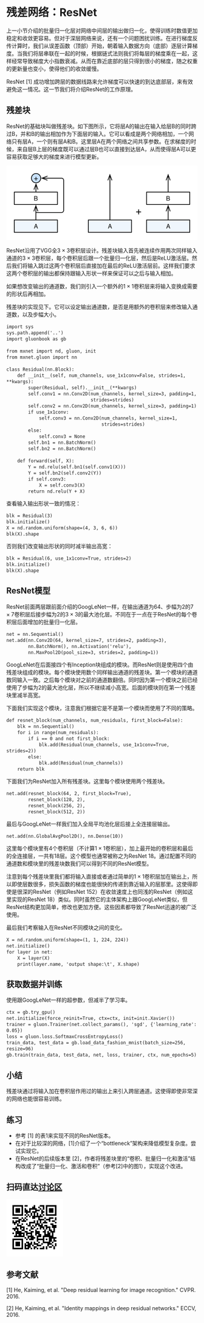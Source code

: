 # 残差网络：ResNet

上一小节介绍的批量归一化层对网络中间层的输出做归一化，使得训练时数值更加稳定和收敛更容易。但对于深层网络来说，还有一个问题困扰训练。在进行梯度反传计算时，我们从误差函数（顶部）开始，朝着输入数据方向（底部）逐层计算梯度。当我们将层串联在一起的时候，根据链式法则我们将每层的梯度乘在一起，这样经常导致梯度大小指数衰减。从而在靠近底部的层只得到很小的梯度，随之权重的更新量也变小，使得他们的收敛缓慢。

ResNet [1] 成功增加跨层的数据线路来允许梯度可以快速的到达底部层，来有效避免这一情况。这一节我们将介绍ResNet的工作原理。


## 残差块

ResNet的基础块叫做残差块。如下图所示，它将层A的输出在输入给层B的同时跨过B，并和B的输出相加作为下面层的输入。它可以看成是两个网络相加，一个网络只有层A，一个则有层A和B。这里层A在两个网络之间共享参数。在求梯度的时候，来自层B上层的梯度既可以通过层B也可以直接到达层A，从而使得层A可以更容易获取足够大的梯度来进行模型更新。

![残差快（左）和它的分解（右）](../img/resnet.svg)


ResNet沿用了VGG全$3\times 3$卷积层设计。残差块输入首先被连续作用两次同样输入通道的$3\times 3$卷积层，每个卷积层后跟一个批量归一化层，然后是ReLU激活层。然后我们将输入跳过这两个卷积层后直接加在最后的ReLU激活层前。这样我们要求这两个卷积层的输出都保持跟输入形状一样来保证可以之后与输入相加。

如果想改变输出的通道数，我们则引入一个额外的$1\times 1$卷积层来将输入变换成需要的形状后再相加。

残差块的实现见下。它可以设定输出通道数，是否是用额外的卷积层来修改输入通道数，以及步幅大小。

```{.python .input  n=1}
import sys
sys.path.append('..')
import gluonbook as gb

from mxnet import nd, gluon, init
from mxnet.gluon import nn

class Residual(nn.Block):
    def __init__(self, num_channels, use_1x1conv=False, strides=1, **kwargs):
        super(Residual, self).__init__(**kwargs)
        self.conv1 = nn.Conv2D(num_channels, kernel_size=3, padding=1, 
                               strides=strides)
        self.conv2 = nn.Conv2D(num_channels, kernel_size=3, padding=1)
        if use_1x1conv:
            self.conv3 = nn.Conv2D(num_channels, kernel_size=1, 
                                   strides=strides)
        else:
            self.conv3 = None
        self.bn1 = nn.BatchNorm()
        self.bn2 = nn.BatchNorm()

    def forward(self, X):
        Y = nd.relu(self.bn1(self.conv1(X)))
        Y = self.bn2(self.conv2(Y))
        if self.conv3:
            X = self.conv3(X)
        return nd.relu(Y + X)
```

查看输入输出形状一致的情况：

```{.python .input  n=2}
blk = Residual(3)
blk.initialize()
X = nd.random.uniform(shape=(4, 3, 6, 6))
blk(X).shape
```

否则我们改变输出形状的同时减半输出高宽：

```{.python .input  n=3}
blk = Residual(6, use_1x1conv=True, strides=2)
blk.initialize()
blk(X).shape
```

## ResNet模型

ResNet前面两层跟前面介绍的GoogLeNet一样，在输出通道为64、步幅为2的$7\times 7$卷积层后接步幅为2的$3\times 3$的最大池化层。不同在于一点在于ResNet的每个卷积层后面增加的批量归一化层。

```{.python .input}
net = nn.Sequential()
net.add(nn.Conv2D(64, kernel_size=7, strides=2, padding=3),
        nn.BatchNorm(), nn.Activation('relu'),
        nn.MaxPool2D(pool_size=3, strides=2, padding=1))
```

GoogLeNet在后面接四个有Inception块组成的模块。而ResNet则是使用四个由残差块组成的模块。每个模块使用数个同样输出通道的残差块。第一个模块的通道数同输入一致。之后每个模块对之前的通道数翻倍。同时因为第一个模块之前已经使用了步幅为2的最大池化层，所以不继续减小高宽。后面的模块则在第一个残差块里减半高宽。

下面我们实现这个模块，注意我们根据它是不是第一个模块而使用了不同的策略。

```{.python .input  n=4}
def resnet_block(num_channels, num_residuals, first_block=False):
    blk = nn.Sequential()
    for i in range(num_residuals):
        if i == 0 and not first_block:
            blk.add(Residual(num_channels, use_1x1conv=True, strides=2))
        else:
            blk.add(Residual(num_channels))
    return blk
```

下面我们为ResNet加入所有残差块。这里每个模块使用两个残差块。

```{.python .input  n=5}
net.add(resnet_block(64, 2, first_block=True),
        resnet_block(128, 2),
        resnet_block(256, 2),
        resnet_block(512, 2))
```

最后与GoogLeNet一样我们加入全局平均池化层后接上全连接层输出。

```{.python .input}
net.add(nn.GlobalAvgPool2D(), nn.Dense(10))
```

这里每个模块里有4个卷积层（不计算$1\times 1$卷积层），加上最开始的卷积层和最后的全连接层，一共有18层。这个模型也通常被称之为ResNet 18。通过配置不同的通道数和模块里的残差块数我们可以得到不同的ResNet模型。


注意到每个残差块里我们都将输入直接或者通过简单的$1\times 1$卷积层加在输出上，所以即使层数很多，损失函数的梯度也能很快的传递到靠近输入的层那里。这使得即使是很深的ResNet（例如ResNet 152）在收敛速度上也同浅的ResNet（例如这里实现的ResNet 18）类似。同时虽然它的主体架构上跟GoogLeNet类似，但ResNet结构更加简单，修改也更加方便。这些因素都导致了ResNet迅速的被广泛使用。

最后我们考察输入在ResNet不同模块之间的变化。

```{.python .input  n=6}
X = nd.random.uniform(shape=(1, 1, 224, 224))
net.initialize()
for layer in net:
    X = layer(X)
    print(layer.name, 'output shape:\t', X.shape)
```

## 获取数据并训练

使用跟GoogLeNet一样的超参数，但减半了学习率。

```{.python .input}
ctx = gb.try_gpu()
net.initialize(force_reinit=True, ctx=ctx, init=init.Xavier())
trainer = gluon.Trainer(net.collect_params(), 'sgd', {'learning_rate': 0.05})
loss = gluon.loss.SoftmaxCrossEntropyLoss()
train_data, test_data = gb.load_data_fashion_mnist(batch_size=256, resize=96)
gb.train(train_data, test_data, net, loss, trainer, ctx, num_epochs=5)
```

## 小结

残差块通过将输入加在卷积层作用过的输出上来引入跨层通道。这使得即使非常深的网络也能很容易训练。

## 练习

- 参考 [1] 的表1来实现不同的ResNet版本。
- 在对于比较深的网络，[1]介绍了一个“bottleneck”架构来降低模型复杂度。尝试实现它。
- 在ResNet的后续版本里 [2]，作者将残差块里的“卷积、批量归一化和激活”结构改成了“批量归一化、激活和卷积”（参考[2]中的图1），实现这个改进。

## 扫码直达[讨论区](https://discuss.gluon.ai/t/topic/1663)

![](../img/qr_resnet-gluon.svg)

## 参考文献

[1] He, Kaiming, et al. "Deep residual learning for image recognition." CVPR. 2016.

[2] He, Kaiming, et al. "Identity mappings in deep residual networks." ECCV, 2016.
